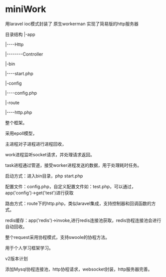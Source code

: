 # miniWork
用laravel ioc模式封装了 原生workerman 实现了简易版的http服务器

目录结构
|-app

|----Http

|--------Controller

|-bin

|----start.php

|-config

|----config.php

|-route

|----http.php

整个框架。

采用epoll模型，

主进程对子进程进行进程回收，

work进程监听socket请求，并处理请求返回。

task进程通过管道，接受worker进程发送的数据，用于处理耗时任务。


启动方式：进入bin目录，php start.php

配置文件：config.php，自定义配置文件如：test.php，可以通过，app('config')->get('test')进行获取

路由方式：route下的http.php，类似laravel集成，支持控制器和回调函数的方式。

redis缓存：app('redis')->invoke,进行redis连接池获取，redis协程连接池会进行自动回收。

整个request采用协程模式，支持swoole的协程方法。

用于个人学习框架学习。

v2版本计划

添加Mysql协程连接池，http协程请求，websocket封装，http服务器完善。


